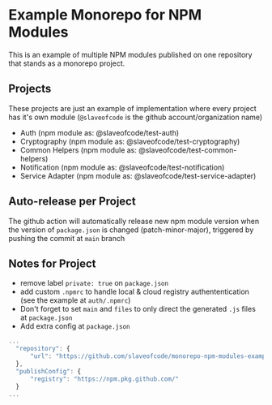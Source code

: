 # Example Monorepo for NPM Modules 
This is an example of multiple NPM modules published on one repository that stands as a monorepo project.

## Projects
These projects are just an example of implementation where every project has it's own module (`@slaveofcode` is the github account/organization name)

- Auth (npm module as: @slaveofcode/test-auth)
- Cryptography (npm module as: @slaveofcode/test-cryptography)
- Common Helpers (npm module as: @slaveofcode/test-common-helpers)
- Notification (npm module as: @slaveofcode/test-notification)
- Service Adapter (npm module as: @slaveofcode/test-service-adapter)

## Auto-release per Project
The github action will automatically release new npm module version when the version of `package.json` is changed (patch-minor-major), triggered by pushing the commit at `main` branch

## Notes for Project
- remove label `private: true` on `package.json`
- add custom `.npmrc` to handle local & cloud registry authententication (see the example at `auth/.npmrc`)
- Don't forget to set `main` and `files` to only direct the generated `.js` files at `package.json`
- Add extra config at `package.json`

```js
...
  "repository": {
      "url": "https://github.com/slaveofcode/monorepo-npm-modules-example"
  },
  "publishConfig": {
      "registry": "https://npm.pkg.github.com/"
  }
...
```